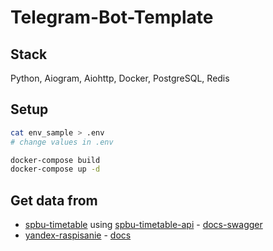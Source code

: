 # Telegram-Bot-Template
## Stack
Python, Aiogram, Aiohttp,
Docker, PostgreSQL, Redis
## Setup
```bash
cat env_sample > .env
# change values in .env

docker-compose build
docker-compose up -d
```

## Get data from
 * [spbu-timetable](https://timetable.spbu.ru/) using [spbu-timetable-api](https://timetable.spbu.ru/api/v1/) - [docs-swagger](https://timetable.spbu.ru/docs/v1/swagger)
 * [yandex-raspisanie](https://api.rasp.yandex.net/v3.0/) - [docs](https://yandex.ru/dev/rasp/doc/reference/schedule-point-point.html)
